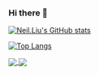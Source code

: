 ### Hi there 👋

<!--
**liumingzhuo/liumingzhuo** is a ✨ _special_ ✨ repository because its `README.md` (this file) appears on your GitHub profile.

Here are some ideas to get you started:

- 🔭 I’m currently working on ...
- 🌱 I’m currently learning ...
- 👯 I’m looking to collaborate on ...
- 🤔 I’m looking for help with ...
- 💬 Ask me about ...
- 📫 How to reach me: ...
- 😄 Pronouns: ...
- ⚡ Fun fact: ...
-->
[![Neil.Liu's GitHub stats](https://github-readme-stats.vercel.app/api?username=liumingzhuo&count_private=true&show_icons=true&theme=radical)](https://github.com/liumingzhuo)  

[![Top Langs](https://github-readme-stats.vercel.app/api/top-langs/?username=liumingzhuo&layout=compact)](https://github.com/liumingzhuo)

<a href="https://github.com/liumingzhuo">
  <img align="center" src="[https://github-readme-stats.vercel.app/api/pin/?username=anuraghazra&repo=github-readme-stats](https://github-readme-stats.vercel.app/api?username=liumingzhuo&count_private=true&show_icons=true&theme=radical)" />
</a>
<a href="https://github.com/liumingzhuo">
  <img align="center" src="[https://github-readme-stats.vercel.app/api/pin/?username=anuraghazra&repo=convoychat](https://github-readme-stats.vercel.app/api/top-langs/?username=liumingzhuo&layout=compact)" />
</a>
